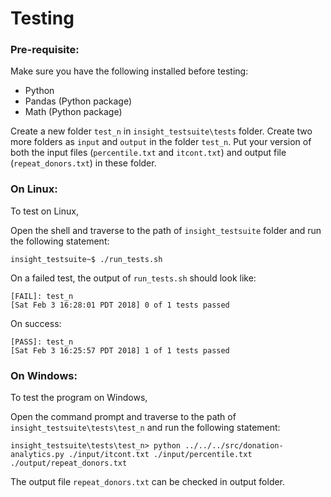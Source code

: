 # Testing

### Pre-requisite:

Make sure you have the following installed before testing:

* Python
* Pandas (Python package)
* Math (Python package)

Create a new folder `test_n` in `insight_testsuite\tests` folder. Create two more folders as `input` and `output` in the folder `test_n`. Put your version of both the input files (`percentile.txt` and `itcont.txt`) and output file (`repeat_donors.txt`) in these folder.

### On Linux:

To test on Linux,

Open the shell and traverse to the path of `insight_testsuite` folder and run the following statement:

	insight_testsuite~$ ./run_tests.sh

On a failed test, the output of `run_tests.sh` should look like:

    [FAIL]: test_n
    [Sat Feb 3 16:28:01 PDT 2018] 0 of 1 tests passed

On success:

    [PASS]: test_n
    [Sat Feb 3 16:25:57 PDT 2018] 1 of 1 tests passed
	
### On Windows:

To test the program on Windows,

Open the command prompt and traverse to the path of `insight_testsuite\tests\test_n` and run the following statement:

	insight_testsuite\tests\test_n> python ../../../src/donation-analytics.py ./input/itcont.txt ./input/percentile.txt ./output/repeat_donors.txt

The output file `repeat_donors.txt` can be checked in output folder.
